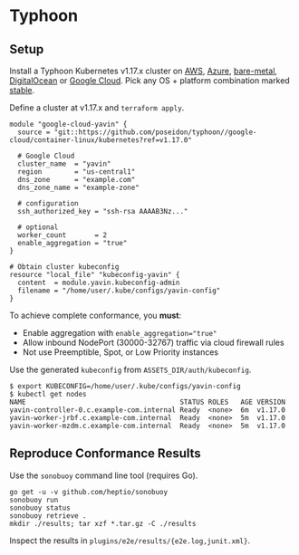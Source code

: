 # Typhoon

## Setup

Install a Typhoon Kubernetes v1.17.x cluster on [AWS](https://typhoon.psdn.io/cl/aws/), [Azure](https://typhoon.psdn.io/cl/azure/), [bare-metal](https://typhoon.psdn.io/cl/bare-metal/), [DigitalOcean](https://typhoon.psdn.io/cl/digitalocean/) or [Google Cloud](https://typhoon.psdn.io/cl/google-cloud/). Pick any OS + platform combination marked [stable](https://github.com/poseidon/typhoon#modules).

Define a cluster at v1.17.x and `terraform apply`.

```
module "google-cloud-yavin" {
  source = "git::https://github.com/poseidon/typhoon//google-cloud/container-linux/kubernetes?ref=v1.17.0"

  # Google Cloud
  cluster_name  = "yavin"
  region        = "us-central1"
  dns_zone      = "example.com"
  dns_zone_name = "example-zone"

  # configuration
  ssh_authorized_key = "ssh-rsa AAAAB3Nz..."

  # optional
  worker_count       = 2
  enable_aggregation = "true"
}

# Obtain cluster kubeconfig
resource "local_file" "kubeconfig-yavin" {
  content  = module.yavin.kubeconfig-admin
  filename = "/home/user/.kube/configs/yavin-config"
}
```

To achieve complete conformance, you **must**:

* Enable aggregation with `enable_aggregation="true"`
* Allow inbound NodePort (30000-32767) traffic via cloud firewall rules
* Not use Preemptible, Spot, or Low Priority instances

Use the generated `kubeconfig` from `ASSETS_DIR/auth/kubeconfig`.

```
$ export KUBECONFIG=/home/user/.kube/configs/yavin-config
$ kubectl get nodes
NAME                                      STATUS ROLES   AGE VERSION
yavin-controller-0.c.example-com.internal Ready  <none>  6m  v1.17.0
yavin-worker-jrbf.c.example-com.internal  Ready  <none>  5m  v1.17.0
yavin-worker-mzdm.c.example-com.internal  Ready  <none>  5m  v1.17.0
```

## Reproduce Conformance Results

Use the `sonobuoy` command line tool (requires Go).

```
go get -u -v github.com/heptio/sonobuoy
sonobuoy run
sonobuoy status
sonobuoy retrieve .
mkdir ./results; tar xzf *.tar.gz -C ./results
```

Inspect the results in `plugins/e2e/results/{e2e.log,junit.xml}`.
